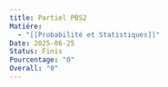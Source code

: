 ```yaml
---
title: Partiel PBS2
Matiére:
  - "[[Probabilité et Statistiques]]"
Date: 2025-06-25
Status: Finis
Pourcentage: "0"
Overall: "0"
---
```

